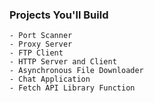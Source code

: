

### Projects You'll Build
    - Port Scanner
    - Proxy Server
    - FTP Client
    - HTTP Server and Client
    - Asynchronous File Downloader
    - Chat Application
    - Fetch API Library Function